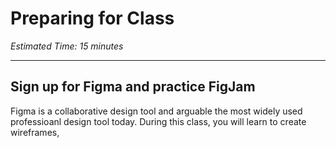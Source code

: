 # Preparing for Class

*Estimated Time: 15 minutes*

---



## Sign up for Figma and practice FigJam
Figma is a collaborative design tool and arguable the most widely used professioanl design tool today. During this class, you will learn to create wireframes, 
